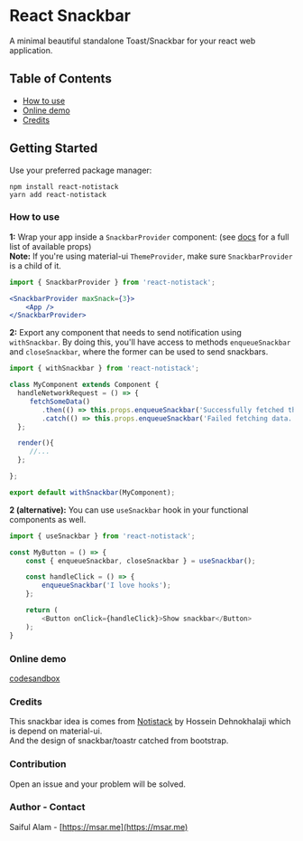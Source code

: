 # React Snackbar

A minimal beautiful standalone Toast/Snackbar for your react web application.

Table of Contents
--
- [How to use](#how-to-use)
- [Online demo](#online-demo)
- [Credits](#credits)


## Getting Started
Use your preferred package manager:
```
npm install react-notistack
yarn add react-notistack
```

### How to use

**1:** Wrap your app inside a `SnackbarProvider` component: (see [docs](https://iamhosseindhv.com/notistack/api) for a full list of available props)
<br />
**Note:** If you're using material-ui `ThemeProvider`, make sure `SnackbarProvider` is a child of it.
```jsx
import { SnackbarProvider } from 'react-notistack';

<SnackbarProvider maxSnack={3}>
    <App />
</SnackbarProvider>

```


**2:** Export any component that needs to send notification using `withSnackbar`. By doing this, you'll have access to methods `enqueueSnackbar` and `closeSnackbar`, where the former can be used to send snackbars.

```javascript
import { withSnackbar } from 'react-notistack';

class MyComponent extends Component {
  handleNetworkRequest = () => {
     fetchSomeData()
        .then(() => this.props.enqueueSnackbar('Successfully fetched the data.'))
        .catch(() => this.props.enqueueSnackbar('Failed fetching data.'));
  };

  render(){
     //...
  };

};

export default withSnackbar(MyComponent);
```

**2 (alternative):** You can use `useSnackbar` hook in your functional components as well.

```javascript
import { useSnackbar } from 'react-notistack';

const MyButton = () => {
    const { enqueueSnackbar, closeSnackbar } = useSnackbar();

    const handleClick = () => {
        enqueueSnackbar('I love hooks');
    };

    return (
        <Button onClick={handleClick}>Show snackbar</Button>
    );
}
```

### Online demo
[codesandbox](https://codesandbox.io/s/github/4msar/react-notistack/tree/main/example/src?hidenavigation=1&module=Example.js) </br>

### Credits
This snackbar idea is comes from [Notistack](https://iamhosseindhv.com/notistack) by Hossein Dehnokhalaji which is depend on material-ui.  
And the design of snackbar/toastr catched from bootstrap.


### Contribution
Open an issue and your problem will be solved.


### Author - Contact
Saiful Alam - [https://msar.me](https://msar.me)